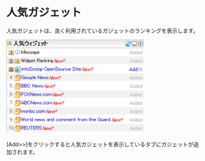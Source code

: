 # 人気ガジェット

人気ガジェットは、良く利用されているガジェットのランキングを表示します。

![人気ガジェット][The Gadget Ranking gadget]

[Add>>]をクリックすると人気ガジェットを表示しているタブにガジェットが追加されます。


[The Gadget Ranking gadget]: images/widget/gadget-ranking-gadget.png "人気ガジェット"
